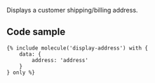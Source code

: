 Displays a customer shipping/billing address.

## Code sample

```
{% include molecule('display-address') with {
    data: {
        address: 'address'
    }
} only %}
```
